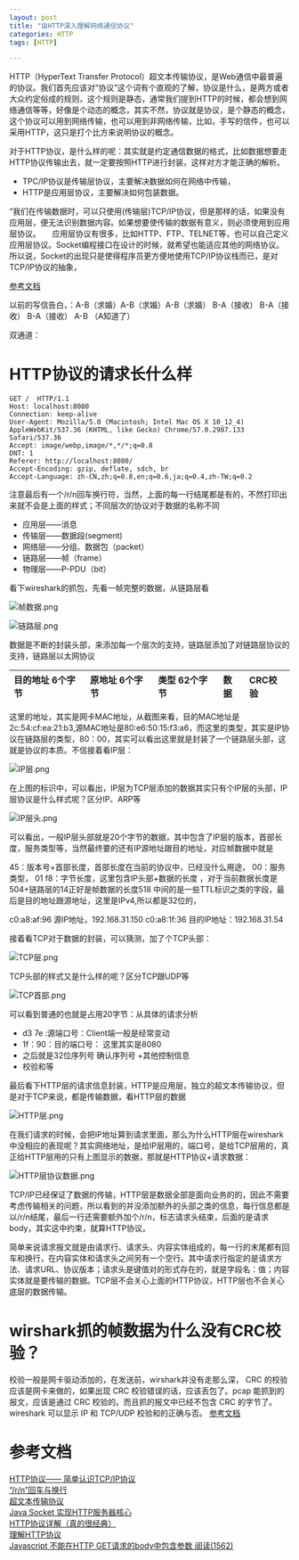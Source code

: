 ```yaml
---
layout: post
title: "由HTTP深入理解网络通信协议"
categories: HTTP
tags: [HTTP]

---
```


HTTP（HyperText Transfer Protocol）超文本传输协议，是Web通信中最普遍的协议。我们首先应该对“协议”这个词有个直观的了解，协议是什么，是两方或者大众约定俗成的规则，这个规则是静态，通常我们提到HTTP的时候，都会想到网络通信等等，好像是个动态的概念，其实不然，协议就是协议，是个静态的概念，这个协议可以用到网络传输，也可以用到非网络传输，比如，手写的信件，也可以采用HTTP，这只是打个比方来说明协议的概念。

对于HTTP协议，是什么样的呢：其实就是约定通信数据的格式，比如数据想要走HTTP协议传输出去，就一定要按照HTTP进行封装，这样对方才能正确的解析。


*  TPC/IP协议是传输层协议，主要解决数据如何在网络中传输，
*  HTTP是应用层协议，主要解决如何包装数据。

“我们在传输数据时，可以只使用(传输层)TCP/IP协议，但是那样的话，如果没有应用层，便无法识别数据内容。如果想要使传输的数据有意义，则必须使用到应用层协议。　　应用层协议有很多，比如HTTP、FTP、TELNET等，也可以自己定义应用层协议。Socket编程接口在设计的时候，就希望也能适应其他的网络协议。所以说，Socket的出现只是使得程序员更方便地使用TCP/IP协议栈而已，是对TCP/IP协议的抽象，

[参考文档](http://jingyan.baidu.com/article/08b6a591e07ecc14a80922f1.html)

以前的写信告白，：A-B（求婚）A-B（求婚）A-B（求婚） B-A（接收） B-A（接收）  B-A（接收） A-B （A知道了）

双通道：


# HTTP协议的请求长什么样

	GET /  HTTP/1.1
	Host: localhost:8080
	Connection: keep-alive
	User-Agent: Mozilla/5.0 (Macintosh; Intel Mac OS X 10_12_4) AppleWebKit/537.36 (KHTML, like Gecko) Chrome/57.0.2987.133 Safari/537.36
	Accept: image/webp,image/*,*/*;q=0.8
	DNT: 1
	Referer: http://localhost:8080/
	Accept-Encoding: gzip, deflate, sdch, br
	Accept-Language: zh-CN,zh;q=0.8,en;q=0.6,ja;q=0.4,zh-TW;q=0.2
	
注意最后有一个/r/n回车换行符，当然，上面的每一行结尾都是有的，不然打印出来就不会是上面的样式；不同层次的协议对于数据的名称不同

* 应用层——消息
* 传输层——数据段(segment)
* 网络层——分组、数据包（packet）
* 链路层——帧（frame）
* 物理层——P-PDU（bit）

看下wireshark的抓包，先看一帧完整的数据，从链路层看

![帧数据.png](http://upload-images.jianshu.io/upload_images/1460468-f2d01e0fd24f0f96.png?imageMogr2/auto-orient/strip%7CimageView2/2/w/1240)



![链路层.png](http://upload-images.jianshu.io/upload_images/1460468-96d48b692ea61dfb.png?imageMogr2/auto-orient/strip%7CimageView2/2/w/1240)

数据是不断的封装头部，来添加每一个层次的支持，链路层添加了对链路层协议的支持，链路层以太网协议

|目的地址 6个字节|原地址 6个字节|类型 62个字节|数据|CRC校验|
|:-----|:-----|:-----|:-----|:-----|

这里的地址，其实是网卡MAC地址，从截图来看，目的MAC地址是 2c:54:cf:ea:21:b3,源MAC地址是80:e6:50:15:f3:a6，而这里的类型，其实是IP协议在链路层的类型，80：00，其实可以看出这里就是封装了一个链路层头部，这就是协议的本质。不信接着看IP层：

![IP层.png](http://upload-images.jianshu.io/upload_images/1460468-0b4062a565576506.png?imageMogr2/auto-orient/strip%7CimageView2/2/w/1240)

在上图的标识中，可以看出，IP层为TCP层添加的数据其实只有个IP层的头部，IP层协议是什么样式呢？区分IP、ARP等

![IP层头.png](http://upload-images.jianshu.io/upload_images/1460468-fbb45a59f60317f2.png?imageMogr2/auto-orient/strip%7CimageView2/2/w/1240)

可以看出，一般IP层头部就是20个字节的数据，其中包含了IP层的版本，首部长度，服务类型等，当然最终要的还有IP源地址跟目的地址，对应帧数据中就是

45：版本号+首部长度，首部长度在当前的协议中，已经没什么用途，
00：服务类型，
01 f8：字节长度，这里包含IP头部+数据的长度 ，对于当前数据长度是504+链路层的14正好是帧数据的长度518
中间的是一些TTL标识之类的字段，最后是目的地址跟源地址，这里是IPv4,所以都是32位的，

c0:a8:af:96 源IP地址，192.168.31.150
c0:a8:1f:36 目的IP地址：192.168.31.54

接着看TCP对于数据的封装，可以猜测，加了个TCP头部：

![TCP层.png](http://upload-images.jianshu.io/upload_images/1460468-e9250af2cb2aeefa.png?imageMogr2/auto-orient/strip%7CimageView2/2/w/1240)

TCP头部的样式又是什么样的呢？区分TCP跟UDP等

![TCP首部.png](http://upload-images.jianshu.io/upload_images/1460468-fcd387b81d4928b3.png?imageMogr2/auto-orient/strip%7CimageView2/2/w/1240)

可以看到普通的也就是占用20字节：从具体的请求分析

* d3 7e :源端口号：Client端一般是经常变动
* 1f：90：目的端口号： 这里其实是8080
* 之后就是32位序列号 确认序列号 +其他控制信息
* 校验和等

最后看下HTTP层的请求信息封装，HTTP是应用层，独立的超文本传输协议，但是对于TCP来说，都是传输数据，看HTTP层的数据

![HTTP层.png](http://upload-images.jianshu.io/upload_images/1460468-61c8907b2fbda494.png?imageMogr2/auto-orient/strip%7CimageView2/2/w/1240)

在我们请求的时候，会把IP地址算到请求里面，那么为什么HTTP层在wireshark中没相应的表现呢？其实网络地址，是给IP层用的，端口号，是给TCP层用的，真正给HTTP层用的只有上图显示的数据，那就是HTTP协议+请求数据：

![HTTP层协议数据.png](http://upload-images.jianshu.io/upload_images/1460468-0e8086b28b00fbb1.png?imageMogr2/auto-orient/strip%7CimageView2/2/w/1240)

	
TCP/IP已经保证了数据的传输，HTTP层是数据全部是面向业务的的，因此不需要考虑传输相关的问题，所以看到的并没添加额外的头部之类的信息，每行信息都是以/r/n结尾，最后一行还需要额外加个/r/n，标志请求头结束，后面的是请求body，其实这中约束，就算HTTP协议。

简单来说请求报文就是由请求行、请求头、内容实体组成的，每一行的末尾都有回车和换行，在内容实体和请求头之间另有一个空行。其中请求行指定的是请求方法、请求URL、协议版本；请求头是键值对的形式存在的，就是字段名：值；内容实体就是要传输的数据。TCP层不会关心上面的HTTP协议，HTTP层也不会关心底层的数据传输。


# wirshark抓的帧数据为什么没有CRC校验？

校验一般是网卡驱动添加的，在发送前，wirshark并没有走那么深，
CRC 的校验应该是网卡来做的，如果出现 CRC 校验错误的话，应该丢包了。pcap 能抓到的报文，应该是通过 CRC 校验的。而且抓的报文中已经不包含 CRC 的字节了。wireshark 可以显示 IP 和 TCP/UDP 校验和的正确与否。
[参考文档](http://blog.csdn.net/lidaqiang99/article/details/6605635)




# 参考文档

[HTTP协议—— 简单认识TCP/IP协议](http://www.cnblogs.com/roverliang/p/5176456.html)        
[“/r/n”回车与换行](http://blog.csdn.net/xuxinshao/article/details/4915903)       
[超文本传输协议](https://zh.wikipedia.org/wiki/%E8%B6%85%E6%96%87%E6%9C%AC%E4%BC%A0%E8%BE%93%E5%8D%8F%E8%AE%AE)       
[Java Socket 实现HTTP服务器核心](http://www.cnblogs.com/wuniaoheart/p/3593627.html)       
[HTTP协议详解（真的很经典）](http://www.cnblogs.com/li0803/archive/2008/11/03/1324746.html)        
[理解HTTP协议](https://mp.weixin.qq.com/s?__biz=MzAxMzQ3NzQ3Nw==&mid=2654250208&idx=3&sn=6c01e86f58054203b4797b1959874b94&chksm=8061f7eab7167efcc141e360b652f0cc35a1259470ecdd3da346d643cf92b8cffa72e7d63781&mpshare=1&scene=1&srcid=0505f6JotyzgSGveIcpz6TIf&key=979c6cda9cfa2d80331f166658cd714cf8b7ea1944addabd529b7e5309cc6ab2ce5a98659e9f4e18c9b2fc59eb8241fa2e60a7bb1ee67688bdfaef28c5929fbd9a99d51ad6253cfe6e2fe122a848f8ad&ascene=0&uin=MTYyNjMyMjk0MQ%3D%3D&devicetype=iMac+MacBookPro11%2C1+OSX+OSX+10.12.4+build(16E195)&version=12020110&nettype=WIFI&fontScale=100&pass_ticket=vYZhtCtbZFOYHhpQ7zHYksCrOXVEju6dXYbCHupVfT74GlR78sJcZh0p9YKBH6QX)          
[Javascript 不能在HTTP GET请求的body中包含参数 阅读(1562)](http://kaifage.com/notes/125/cannot-include-parameters-in-the-get-body-request-http.html)           